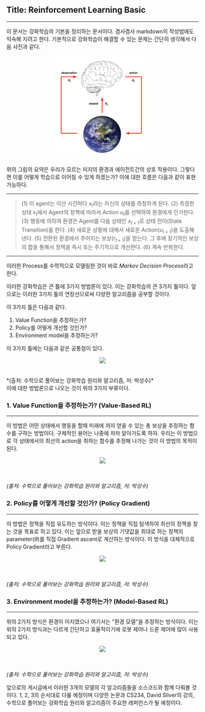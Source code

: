 ## Title: Reinforcement Learning Basic
-----------------------------------------------------------------------------------

이 문서는 강화학습의 기본을 정리하는 문서이다. 겸사겸사 markdown의 작성법에도 익숙해 지려고 한다.
기본적으로 강화학습이 해결할 수 있는 문제는 간단히 생각해서 다음 사진과 같다.

<p align="center"><img src="./Basic/Interaction.png" width="50%"></p>

위의 그림의 요약은 우리가 모르는 미지의 환경과 에이전트간의 상호 작용이다.
그렇다면 이를 어떻게 학습으로 이어질 수 있게 하겠는가?
이에 대한 흐름은 다음과 같이 표현 가능하다.

------------------------------------------------------------------
> (1) 이 agent는 이산 시간마다 $x_t$라는 자신의 상태를 측정하게 된다.
> (2) 측정한 상태 $x_t$에서 Agent의 정책에 따라서 Action $u_t$를 선택하여 환경에게 인가한다.
> (3) 행동에 의하여 환경은 Agent를 다음 상태인 $x_{t+1}$로 상태 전이(State Transition)를 한다.
> (4) 새로운 상황에 대해서 새로운 Action($u_{t+1}$)을 도출해 낸다.
> (5) 전환된 환경에서 주어지는 보상($r_{t+1}$)을 받는다. 그 후에 장기적인 보상의 합을 통해서 정책을 즉시 또는 주기적으로 개선한다.
> (6) 계속  반복한다.  
----------------------------------------------------------------------

이러한 Process를 수학적으로 모델링한 것이 바로 *Markov Decision Process*라고 한다.

이러한 강화학습은 큰 틀에 3가지 방법론이 있다. 이는 강화학습의 큰 3가지 틀이다.
 앞으로는 이러한 3가지 틀의 연장선으로써 다양한 알고리즘을 공부할 것이다.

이 3가지 틀은 다음과 같다.
1. Value Function을 추정하는가?
2. Policy를 어떻게 개선할 것인가?
3. Environment model을 추정하는가?

이 3가지 틀에는 다음과 같은 공통점이 있다.

<p align="center"><img src="/assets/RLAlgo.png" width="50%"></p> <br>
*(출처: 수학으로 풀어보는 강화학습 원리와 알고리즘, 저: 박성수)* <br>
이에 대한 방법론으로 나오는 것이 위의 3가지 부류이다.

### 1. Value Function을 추정하는가? (Value-Based RL)
-------------------------------------------------
이 방법은 어떤 상태에서 행동을 할때 미래에 까지 얻을 수 있는 총 보상을 추정하는 함수를 구하는 방법이다. 구체적인 용어는 나중에 차차 알아가도록 하자. 우리는 이 방법으로 각 상태에서의 최선의 action을 취하는 함수를 추정해 나가는 것이 이 방법의 목적이 된다.
<p align="center"><img src="/assets/VBRL.png" width="50%"></p> <br>

*(출처: 수학으로 풀어보는 강화학습 원리와 알고리즘, 저: 박성수)* <br>

### 2. Policy를 어떻게 개선할 것인가? (Policy Gradient)
-------------------------------------------------
이 방법은 정책을 직접 유도하는 방식이다. 이는 정책을 직접 탐색하여 최선의 정책을 찾는 것을 목표로 하고 있다. 이는 앞으로 받을 보상의 기댓값을 최대로 하는 정책의 parameter($\theta$)를 직접 Gradient ascent로 계산하는 방식이다. 이 방식을 대체적으로 Policy Gradient라고 부른다.

<p align="center"><img src="/assets/PGRL.png" width="50%"></p> <br>

*(출처: 수학으로 풀어보는 강화학습 원리와 알고리즘, 저: 박성수)* <br>

### 3. Environment model을 추정하는가? (Model-Based RL)
-------------------------------------------------
위의 2가지 방식은 환경이 미지였으나 여기서는 "환경 모델"을 추정하는 방식이다. 이는 위의 2가지 방식과는 다르게 간단하고 효율적이기에 로봇 제어나 드론 제어에 많이 사용되고 있다.

<p align="center"><img src="/assets/MBRL.png" width="50%"></p> <br>

*(출처: 수학으로 풀어보는 강화학습 원리와 알고리즘, 저: 박성수)* <br>

앞으로의 게시글에서 이러한 3개의 모델의 각 알고리즘들을 소스코드와 함께 다뤄볼 것이다.
1, 2, 3의 순서대로 다룰 예정이며 다양한 논문과 CS234, David Sliver의 강의, 수학으로 풀어보는 강화학습 원리와 알고리즘이 주요한 레퍼런스가 될 예정이다.

